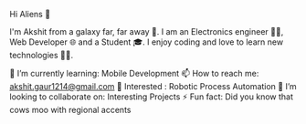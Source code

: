 Hi Aliens 👋	

I'm Akshit from a galaxy far, far away 🌌. I am an Electronics engineer 🐱‍💻, Web Developer 🌐 and a Student 🎓. I enjoy coding and love to learn new technologies 👨‍💻.

🌱 I’m currently learning: Mobile Development
📫 How to reach me: akshit.gaur1214@gmail.com
👀 Interested : Robotic Process Automation
👯 I’m looking to collaborate on: Interesting Projects
⚡ Fun fact: Did you know that cows moo with regional accents


<!---
southsayer/southsayer is a ✨ special ✨ repository because its `README.md` (this file) appears on your GitHub profile.
You can click the Preview link to take a look at your changes.
--->
